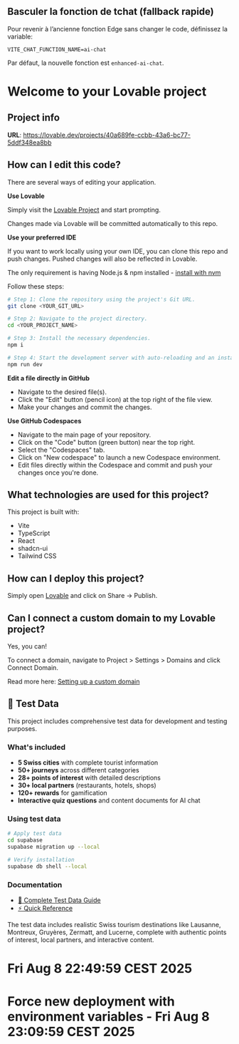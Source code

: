 ## Basculer la fonction de tchat (fallback rapide)

Pour revenir à l’ancienne fonction Edge sans changer le code, définissez la variable:

```
VITE_CHAT_FUNCTION_NAME=ai-chat
```

Par défaut, la nouvelle fonction est `enhanced-ai-chat`.

# Welcome to your Lovable project

## Project info

**URL**: https://lovable.dev/projects/40a689fe-ccbb-43a6-bc77-5ddf348ea8bb

## How can I edit this code?

There are several ways of editing your application.

**Use Lovable**

Simply visit the [Lovable Project](https://lovable.dev/projects/40a689fe-ccbb-43a6-bc77-5ddf348ea8bb) and start prompting.

Changes made via Lovable will be committed automatically to this repo.

**Use your preferred IDE**

If you want to work locally using your own IDE, you can clone this repo and push changes. Pushed changes will also be reflected in Lovable.

The only requirement is having Node.js & npm installed - [install with nvm](https://github.com/nvm-sh/nvm#installing-and-updating)

Follow these steps:

```sh
# Step 1: Clone the repository using the project's Git URL.
git clone <YOUR_GIT_URL>

# Step 2: Navigate to the project directory.
cd <YOUR_PROJECT_NAME>

# Step 3: Install the necessary dependencies.
npm i

# Step 4: Start the development server with auto-reloading and an instant preview.
npm run dev
```

**Edit a file directly in GitHub**

- Navigate to the desired file(s).
- Click the "Edit" button (pencil icon) at the top right of the file view.
- Make your changes and commit the changes.

**Use GitHub Codespaces**

- Navigate to the main page of your repository.
- Click on the "Code" button (green button) near the top right.
- Select the "Codespaces" tab.
- Click on "New codespace" to launch a new Codespace environment.
- Edit files directly within the Codespace and commit and push your changes once you're done.

## What technologies are used for this project?

This project is built with:

- Vite
- TypeScript
- React
- shadcn-ui
- Tailwind CSS

## How can I deploy this project?

Simply open [Lovable](https://lovable.dev/projects/40a689fe-ccbb-43a6-bc77-5ddf348ea8bb) and click on Share -> Publish.

## Can I connect a custom domain to my Lovable project?

Yes, you can!

To connect a domain, navigate to Project > Settings > Domains and click Connect Domain.

Read more here: [Setting up a custom domain](https://docs.lovable.dev/tips-tricks/custom-domain#step-by-step-guide)

## 🧪 Test Data

This project includes comprehensive test data for development and testing purposes.

### What's included
- **5 Swiss cities** with complete tourist information
- **50+ journeys** across different categories
- **28+ points of interest** with detailed descriptions
- **30+ local partners** (restaurants, hotels, shops)
- **120+ rewards** for gamification
- **Interactive quiz questions** and content documents for AI chat

### Using test data
```bash
# Apply test data
cd supabase
supabase migration up --local

# Verify installation
supabase db shell --local
```

### Documentation
- [📖 Complete Test Data Guide](./docs/test-data-guide.md)
- [⚡ Quick Reference](./docs/test-data-quick-reference.md)

The test data includes realistic Swiss tourism destinations like Lausanne, Montreux, Gruyères, Zermatt, and Lucerne, complete with authentic points of interest, local partners, and interactive content.
# Fri Aug  8 22:49:59 CEST 2025
# Force new deployment with environment variables - Fri Aug  8 23:09:59 CEST 2025
